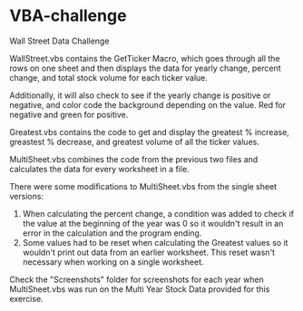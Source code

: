 # VBA-challenge
Wall Street Data Challenge

WallStreet.vbs contains the GetTicker Macro, which goes through all the rows on one sheet and then displays the data for yearly change, percent change, and total stock volume for each ticker value.

Additionally, it will also check to see if the yearly change is positive or negative, and color code the background depending on the value. Red for negative and green for positive.

Greatest.vbs contains the code to get and display the greatest % increase, greastest % decrease, and greatest volume of all the ticker values.

MultiSheet.vbs combines the code from the previous two files and calculates the data for every worksheet in a file.

There were some modifications to MultiSheet.vbs from the single sheet versions:
1. When calculating the percent change, a condition was added to check if the value at the beginning of the year was 0 so it wouldn't result in an error in the calculation and the program ending.
2. Some values had to be reset when calculating the Greatest values so it wouldn't print out data from an earlier worksheet. This reset wasn't necessary when working on a single worksheet.

Check the "Screenshots" folder for screenshots for each year when MultiSheet.vbs was run on the Multi Year Stock Data provided for this exercise.

